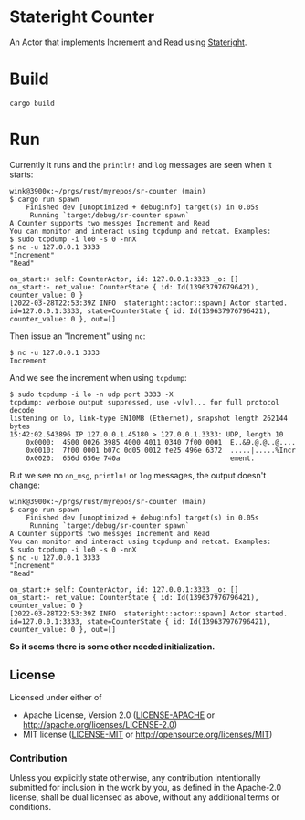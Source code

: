 # Stateright Counter

An Actor that implements Increment and Read using [Stateright](https://github.com/stateright/stateright).

# Build

`cargo build`

# Run

Currently it runs and the `println!` and `log` messages are seen when it starts:
```
wink@3900x:~/prgs/rust/myrepos/sr-counter (main)
$ cargo run spawn
    Finished dev [unoptimized + debuginfo] target(s) in 0.05s
     Running `target/debug/sr-counter spawn`
A Counter supports two messges Increment and Read
You can monitor and interact using tcpdump and netcat. Examples:
$ sudo tcpdump -i lo0 -s 0 -nnX
$ nc -u 127.0.0.1 3333
"Increment"
"Read"

on_start:+ self: CounterActor, id: 127.0.0.1:3333 _o: []
on_start:- ret_value: CounterState { id: Id(139637976796421), counter_value: 0 }
[2022-03-28T22:53:39Z INFO  stateright::actor::spawn] Actor started. id=127.0.0.1:3333, state=CounterState { id: Id(139637976796421), counter_value: 0 }, out=[]
```

Then issue an "Increment" using `nc`:
```
$ nc -u 127.0.0.1 3333
Increment

```

And we see the increment when using `tcpdump`:
```
$ sudo tcpdump -i lo -n udp port 3333 -X
tcpdump: verbose output suppressed, use -v[v]... for full protocol decode
listening on lo, link-type EN10MB (Ethernet), snapshot length 262144 bytes
15:42:02.543896 IP 127.0.0.1.45180 > 127.0.0.1.3333: UDP, length 10
	0x0000:  4500 0026 3985 4000 4011 0340 7f00 0001  E..&9.@.@..@....
	0x0010:  7f00 0001 b07c 0d05 0012 fe25 496e 6372  .....|.....%Incr
	0x0020:  656d 656e 740a                           ement.
```

But we see no `on_msg`, `println!` or `log` messages, the output doesn't change:
```
wink@3900x:~/prgs/rust/myrepos/sr-counter (main)
$ cargo run spawn
    Finished dev [unoptimized + debuginfo] target(s) in 0.05s
     Running `target/debug/sr-counter spawn`
A Counter supports two messges Increment and Read
You can monitor and interact using tcpdump and netcat. Examples:
$ sudo tcpdump -i lo0 -s 0 -nnX
$ nc -u 127.0.0.1 3333
"Increment"
"Read"

on_start:+ self: CounterActor, id: 127.0.0.1:3333 _o: []
on_start:- ret_value: CounterState { id: Id(139637976796421), counter_value: 0 }
[2022-03-28T22:53:39Z INFO  stateright::actor::spawn] Actor started. id=127.0.0.1:3333, state=CounterState { id: Id(139637976796421), counter_value: 0 }, out=[]
```

**So it seems there is some other needed initialization.**

## License

Licensed under either of

- Apache License, Version 2.0 ([LICENSE-APACHE](LICENSE-APACHE) or http://apache.org/licenses/LICENSE-2.0)
- MIT license ([LICENSE-MIT](LICENSE-MIT) or http://opensource.org/licenses/MIT)

### Contribution

Unless you explicitly state otherwise, any contribution intentionally submitted
for inclusion in the work by you, as defined in the Apache-2.0 license, shall
be dual licensed as above, without any additional terms or conditions.
